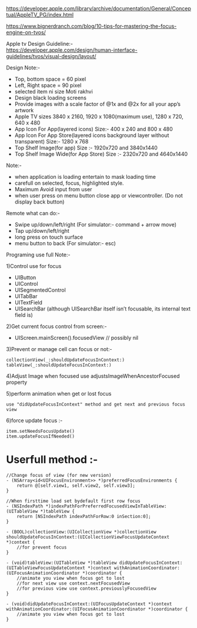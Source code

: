 https://developer.apple.com/library/archive/documentation/General/Conceptual/AppleTV_PG/index.html

https://www.bignerdranch.com/blog/10-tips-for-mastering-the-focus-engine-on-tvos/

Apple tv Design Guideline:-  
https://developer.apple.com/design/human-interface-guidelines/tvos/visual-design/layout/


Design Note:-  
- Top, bottom space = 60 pixel
- Left, Right space = 90 pixel
- selected item ni size Moti rakhvi
- Design black loading screens
- Provide images with a scale factor of @1x and @2x for all your app’s artwork
- Apple TV sizes 3840 x 2160, 1920 x 1080(maximum use), 1280 x 720, 640 x 480
- App Icon For App(layered icons) Size:- 400 x 240 and 800 x 480
- App Icon For App Store(layered icons background layer without transparent) Size:- 1280 x 768
- Top Shelf Image(for app) Size :- 1920x720 and 3840x1440
- Top Shelf Image Wide(for App Store) Size :- 2320x720 and 4640x1440

Note:-  
- when application is loading entertain to mask loading time
- carefull on selected, focus, highlighted style.
- Maximum Avoid input from user
- when user press on menu button close app or viewcontroller. (Do not display back button)


Remote what can do:-  
- Swipe up/down/left/right (For simulator:- command + arrow move)
- Tap up/down/left/right
- long press on touch surface
- menu button to back (For simulator:- esc)


Programing use full Note:-  

1)Control use for focus  
- UIButton  
- UIControl  
- UISegmentedControl  
- UITabBar  
- UITextField  
- UISearchBar (although UISearchBar itself isn’t focusable, its internal text field is)  

2)Get current focus control from screen:-  
- UIScreen.mainScreen().focusedView // possibly nil  

3)Prevent or manage cell can focus or not:-  
```
collectionView(_:shouldUpdateFocusInContext:)  
tableView(_:shouldUpdateFocusInContext:)  
```

4)Adjust Image when focused use adjustsImageWhenAncestorFocused property  

5)perform animation when get or lost focus   
```
use "didUpdateFocusInContext" method and get next and previous focus view  
```

6)force update focus :-  
```
item.setNeedsFocusUpdate()  
item.updateFocusIfNeeded()  
```


# Userfull method :-
```
//Change focus of view (for new version)
- (NSArray<id<UIFocusEnvironment>> *)preferredFocusEnvironments {
    return @[self.view1, self.view2, self.view3];
}

//When firsttime load set bydefault first row focus
- (NSIndexPath *)indexPathForPreferredFocusedViewInTableView:(UITableView *)tableView {
    return [NSIndexPath indexPathForRow:0 inSection:0];
}

- (BOOL)collectionView:(UICollectionView *)collectionView shouldUpdateFocusInContext:(UICollectionViewFocusUpdateContext *)context {
	//for prevent focus
}

- (void)tableView:(UITableView *)tableView didUpdateFocusInContext:(UITableViewFocusUpdateContext *)context withAnimationCoordinator:(UIFocusAnimationCoordinator *)coordinator {
	//animate you view when focus got to lost
	//for next view use context.nextFocusedView
	//for previous view use context.previouslyFocusedView
}

- (void)didUpdateFocusInContext:(UIFocusUpdateContext *)context withAnimationCoordinator:(UIFocusAnimationCoordinator *)coordinator {
	//animate you view when focus got to lost
}
```
